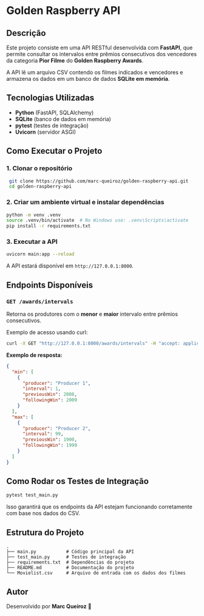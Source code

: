 # Golden Raspberry API

## Descrição

Este projeto consiste em uma API RESTful desenvolvida com **FastAPI**, que permite consultar os intervalos entre prêmios consecutivos dos vencedores da categoria **Pior Filme** do **Golden Raspberry Awards**.

A API lê um arquivo CSV contendo os filmes indicados e vencedores e armazena os dados em um banco de dados **SQLite em memória**.

## Tecnologias Utilizadas

- **Python** (FastAPI, SQLAlchemy)
- **SQLite** (banco de dados em memória)
- **pytest** (testes de integração)
- **Uvicorn** (servidor ASGI)

## Como Executar o Projeto

### 1. Clonar o repositório

```bash
 git clone https://github.com/marc-queiroz/golden-raspberry-api.git
 cd golden-raspberry-api
```

### 2. Criar um ambiente virtual e instalar dependências

```bash
python -m venv .venv
source .venv/bin/activate  # No Windows use: .venv\Scripts\activate
pip install -r requirements.txt
```

### 3. Executar a API

```bash
uvicorn main:app --reload
```

A API estará disponível em `http://127.0.0.1:8000`.

## Endpoints Disponíveis

### `GET /awards/intervals`

Retorna os produtores com o **menor** e **maior** intervalo entre prêmios consecutivos.

Exemplo de acesso usando curl:

```bash
curl -X GET "http://127.0.0.1:8000/awards/intervals" -H "accept: application/json"
```

**Exemplo de resposta:**

```json
{
  "min": [
    {
      "producer": "Producer 1",
      "interval": 1,
      "previousWin": 2008,
      "followingWin": 2009
    }
  ],
  "max": [
    {
      "producer": "Producer 2",
      "interval": 99,
      "previousWin": 1900,
      "followingWin": 1999
    }
  ]
}
```

## Como Rodar os Testes de Integração

```bash
pytest test_main.py
```

Isso garantirá que os endpoints da API estejam funcionando corretamente com base nos dados do CSV.

## Estrutura do Projeto

```
.
├── main.py           # Código principal da API
├── test_main.py      # Testes de integração
├── requirements.txt  # Dependências do projeto
├── README.md         # Documentação do projeto
└── Movielist.csv     # Arquivo de entrada com os dados dos filmes
```

## Autor

Desenvolvido por **Marc Queiroz** 🚀
